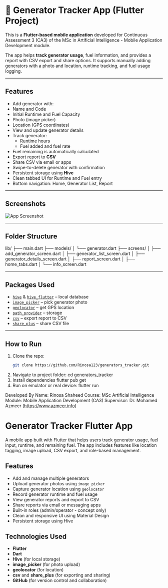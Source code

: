 # 🔌 Generator Tracker App (Flutter Project)

This is a **Flutter-based mobile application** developed for Continuous Assessment 3 (CA3) of the MSc in Artificial Intelligence - Mobile Application Development module.

The app helps **track generator usage**, fuel information, and provides a report with CSV export and share options. It supports manually adding generators with a photo and location, runtime tracking, and fuel usage logging.

---

## Features

-  Add generator with:
  - Name and Code
  - Initial Runtime and Fuel Capacity
  - Photo (image picker)
  - Location (GPS coordinates)
- View and update generator details
- Track generator:
  - Runtime hours
  - Fuel added and fuel rate
-  Fuel remaining is automatically calculated
- Export report to **CSV**
- Share CSV via email or apps
- Swipe-to-delete generator with confirmation
- Persistent storage using **Hive**
- Clean tabbed UI for Runtime and Fuel entry
- Bottom navigation: Home, Generator List, Report

---

## Screenshots
![App Screenshot](screenshot.png)




---

## Folder Structure
lib/ ├── main.dart ├── models/ │ └── generator.dart ├── screens/ │ ├── add_generator_screen.dart │ ├── generator_list_screen.dart │ ├── generator_details_screen.dart │ ├── report_screen.dart │ ├── home_tabs.dart │ └── info_screen.dart


---

## Packages Used

- [`hive`](https://pub.dev/packages/hive) & [`hive_flutter`](https://pub.dev/packages/hive_flutter) – local database
- [`image_picker`](https://pub.dev/packages/image_picker) – pick generator photo
- [`geolocator`](https://pub.dev/packages/geolocator) – get GPS location
- [`path_provider`](https://pub.dev/packages/path_provider) – storage
- [`csv`](https://pub.dev/packages/csv) – export report to CSV
- [`share_plus`](https://pub.dev/packages/share_plus) – share CSV file

---

## How to Run

1. Clone the repo:
   ```bash
   git clone https://github.com/Rinosa123/generators_tracker.git
2. Navigate to project folder:
   cd generators_tracker
3. Install dependencies
   flutter pub get
4. Run on emulator or real device:
   flutter run

Developed By
Name: Rinosa Shaheed
Course: MSc Artificial Intelligence
Module: Mobile Application Development (CA3)
Supervisor: Dr. Mohamed Azmeer (https://www.azmeer.info)


# Generator Tracker Flutter App

A mobile app built with Flutter that helps users track generator usage, fuel input, runtime, and remaining fuel. The app includes features like location tagging, image upload, CSV export, and role-based management.

## Features

- Add and manage multiple generators
- Upload generator photos using `image_picker`
- Capture generator location using `geolocator`
- Record generator runtime and fuel usage
- View generator reports and export to CSV
- Share reports via email or messaging apps
- Built-in roles (admin/operator - concept only)
- Clean and responsive UI using Material Design
- Persistent storage using Hive

## Technologies Used

- **Flutter**
- **Dart**
- **Hive** (for local storage)
- **image_picker** (for photo upload)
- **geolocator** (for location)
- **csv** and **share_plus** (for exporting and sharing)
- **GitHub** (for version control and collaboration)



